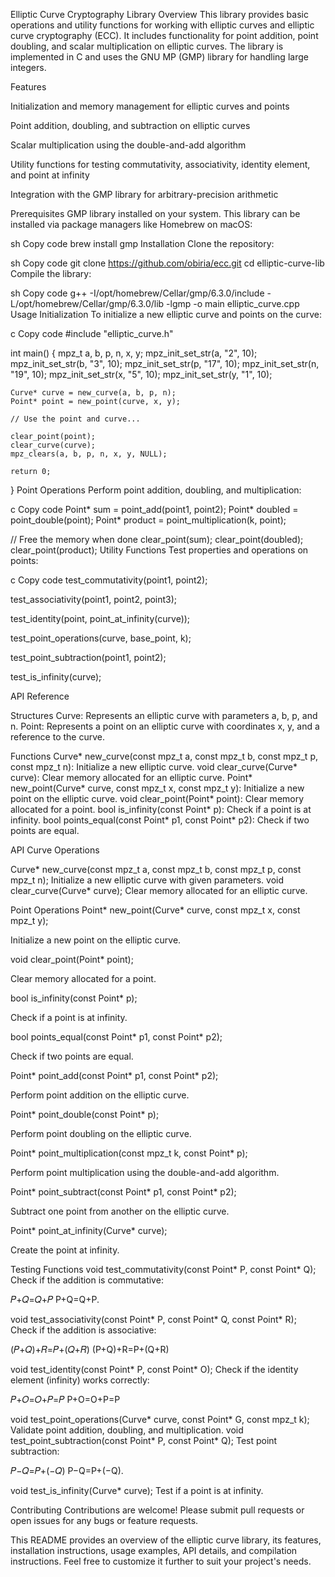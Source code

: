 Elliptic Curve Cryptography Library
Overview
This library provides basic operations and utility functions for working with elliptic curves and elliptic curve cryptography (ECC). It includes functionality for point addition, point doubling, and scalar multiplication on elliptic curves. The library is implemented in C and uses the GNU MP (GMP) library for handling large integers.

Features

Initialization and memory management for elliptic curves and points

Point addition, doubling, and subtraction on elliptic curves

Scalar multiplication using the double-and-add algorithm

Utility functions for testing commutativity, associativity, identity element, and point at infinity

Integration with the GMP library for arbitrary-precision arithmetic

Prerequisites
GMP library installed on your system. This library can be installed via package managers like Homebrew on macOS:

sh
Copy code
brew install gmp
Installation
Clone the repository:

sh
Copy code
git clone https://github.com/obiria/ecc.git
cd elliptic-curve-lib
Compile the library:


sh
Copy code
g++ -I/opt/homebrew/Cellar/gmp/6.3.0/include -L/opt/homebrew/Cellar/gmp/6.3.0/lib -lgmp -o main elliptic_curve.cpp
Usage
Initialization
To initialize a new elliptic curve and points on the curve:

c
Copy code
#include "elliptic_curve.h"

int main() {
    mpz_t a, b, p, n, x, y;
    mpz_init_set_str(a, "2", 10);
    mpz_init_set_str(b, "3", 10);
    mpz_init_set_str(p, "17", 10);
    mpz_init_set_str(n, "19", 10);
    mpz_init_set_str(x, "5", 10);
    mpz_init_set_str(y, "1", 10);

    Curve* curve = new_curve(a, b, p, n);
    Point* point = new_point(curve, x, y);

    // Use the point and curve...

    clear_point(point);
    clear_curve(curve);
    mpz_clears(a, b, p, n, x, y, NULL);

    return 0;
}
Point Operations
Perform point addition, doubling, and multiplication:

c
Copy code
Point* sum = point_add(point1, point2);
Point* doubled = point_double(point);
Point* product = point_multiplication(k, point);

// Free the memory when done
clear_point(sum);
clear_point(doubled);
clear_point(product);
Utility Functions
Test properties and operations on points:

c
Copy code
test_commutativity(point1, point2);

test_associativity(point1, point2, point3);

test_identity(point, point_at_infinity(curve));

test_point_operations(curve, base_point, k);

test_point_subtraction(point1, point2);

test_is_infinity(curve);

API Reference

Structures
Curve: Represents an elliptic curve with parameters a, b, p, and n.
Point: Represents a point on an elliptic curve with coordinates x, y, and a reference to the curve.

Functions
Curve* new_curve(const mpz_t a, const mpz_t b, const mpz_t p, const mpz_t n): Initialize a new elliptic curve.
void clear_curve(Curve* curve): Clear memory allocated for an elliptic curve.
Point* new_point(Curve* curve, const mpz_t x, const mpz_t y): Initialize a new point on the elliptic curve.
void clear_point(Point* point): Clear memory allocated for a point.
bool is_infinity(const Point* p): Check if a point is at infinity.
bool points_equal(const Point* p1, const Point* p2): Check if two points are equal.

API
Curve Operations

Curve* new_curve(const mpz_t a, const mpz_t b, const mpz_t p, const mpz_t n);
Initialize a new elliptic curve with given parameters.
void clear_curve(Curve* curve);
Clear memory allocated for an elliptic curve.

Point Operations
Point* new_point(Curve* curve, const mpz_t x, const mpz_t y);

Initialize a new point on the elliptic curve.

void clear_point(Point* point);

Clear memory allocated for a point.

bool is_infinity(const Point* p);

Check if a point is at infinity.

bool points_equal(const Point* p1, const Point* p2);

Check if two points are equal.

Point* point_add(const Point* p1, const Point* p2);

Perform point addition on the elliptic curve.

Point* point_double(const Point* p);

Perform point doubling on the elliptic curve.

Point* point_multiplication(const mpz_t k, const Point* p);

Perform point multiplication using the double-and-add algorithm.

Point* point_subtract(const Point* p1, const Point* p2);

Subtract one point from another on the elliptic curve.

Point* point_at_infinity(Curve* curve);

Create the point at infinity.

Testing Functions
void test_commutativity(const Point* P, const Point* Q);
Check if the addition is commutative: 

𝑃+𝑄=𝑄+𝑃
P+Q=Q+P.

void test_associativity(const Point* P, const Point* Q, const Point* R);
Check if the addition is associative:

(𝑃+𝑄)+𝑅=𝑃+(𝑄+𝑅)
(P+Q)+R=P+(Q+R)

void test_identity(const Point* P, const Point* O);
Check if the identity element (infinity) works correctly: 


𝑃+𝑂=𝑂+𝑃=𝑃
P+O=O+P=P


void test_point_operations(Curve* curve, const Point* G, const mpz_t k);
Validate point addition, doubling, and multiplication.
void test_point_subtraction(const Point* P, const Point* Q);
Test point subtraction: 

𝑃−𝑄=𝑃+(−𝑄)
P−Q=P+(−Q).

void test_is_infinity(Curve* curve);
Test if a point is at infinity.

Contributing
Contributions are welcome! Please submit pull requests or open issues for any bugs or feature requests.

This README provides an overview of the elliptic curve library, its features, installation instructions, usage examples, API details, and compilation instructions. Feel free to customize it further to suit your project's needs.
